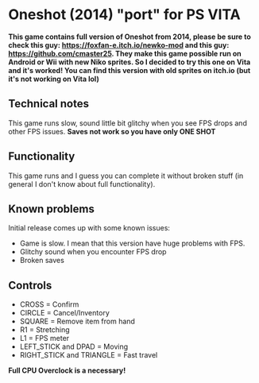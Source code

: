 # Oneshot (2014) "port" for PS VITA

**This game contains full version of Oneshot from 2014, please be sure to check this guy: https://foxfan-e.itch.io/newko-mod and this guy: https://github.com/cmaster25. They make this game possible run on Android or Wii with new Niko sprites. So I decided to try this one on Vita and it's worked! You can find this version with old sprites on itch.io (but it's not working on Vita lol)**

## Technical notes

This game runs slow, sound little bit glitchy when you see FPS drops and other FPS issues. **Saves not work so you have only ONE SHOT**


## Functionality 

This game runs and I guess you can complete it without broken stuff (in general I don't know about full functionality).


## Known problems 

Initial release comes up with some known issues:

- Game is slow. I mean that this version have huge problems with FPS.
- Glitchy sound when you encounter FPS drop
- Broken saves

## Controls

- CROSS = Confirm
- CIRCLE = Cancel/Inventory 
- SQUARE = Remove item from hand
- R1 = Stretching
- L1 = FPS meter
- LEFT_STICK and DPAD = Moving
- RIGHT_STICK and TRIANGLE = Fast travel

**Full CPU Overclock is a necessary!**
